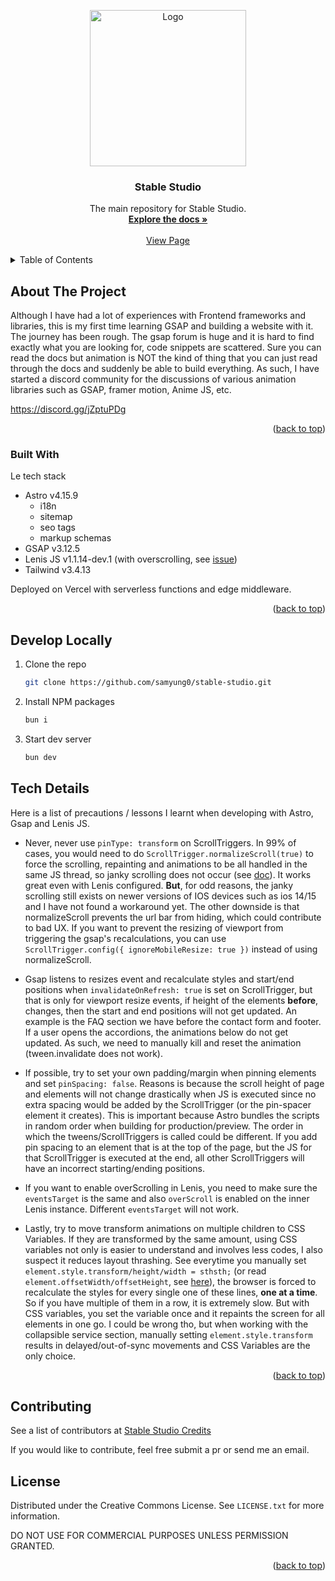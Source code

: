 
<a id="readme-top"></a>

<div align="center">
  <a href="https://stablestudio.org">
    <img src="public/stablestudio-large.png" alt="Logo" width="250">
  </a>

  <h3 align="center">Stable Studio</h3>

  <p align="center">
    The main repository for Stable Studio.
    <br />
    <a href="https://github.com/othneildrew/Best-README-Template"><strong>Explore the docs »</strong></a>
    <br />
    <br />
    <a href="https://stablestudio.org">View Page</a>
  </p>
</div>



<details>
  <summary>Table of Contents</summary>
  <ol>
    <li>
      <a href="#about-the-project">About The Project</a>
      <ul>
        <li><a href="#built-with">Built With</a></li>
      </ul>
    </li>
    <li>
      <a href="#develop-locally">Develop locally</a>
    </li>
    <li>
      <a href="#tech-details">Technical Details</a>
    </li>
    <li><a href="#contributing">Contributing</a></li>
    <li><a href="#license">License</a></li>
    <li><a href="#contact">Contact</a></li>
  </ol>
</details>


## About The Project

Although I have had a lot of experiences with Frontend frameworks and libraries, this is my first time learning GSAP and building a website with it. The journey has been rough. The gsap forum is huge and it is hard to find exactly what you are looking for, code snippets are scattered. Sure you can read the docs but animation is NOT the kind of thing that you can just read through the docs and suddenly be able to build everything. As such, I have started a discord community for the discussions of various animation libraries such as GSAP, framer motion, Anime JS, etc.

https://discord.gg/jZptuPDg

<p align="right">(<a href="#readme-top">back to top</a>)</p>



### Built With

Le tech stack

* Astro v4.15.9
  * i18n
  * sitemap
  * seo tags
  * markup schemas
* GSAP v3.12.5
* Lenis JS v1.1.14-dev.1 (with overscrolling, see [issue](https://github.com/darkroomengineering/lenis/issues/391))
* Tailwind v3.4.13

Deployed on Vercel with serverless functions and edge middleware.

<p align="right">(<a href="#readme-top">back to top</a>)</p>


## Develop Locally

1. Clone the repo
   ```sh
   git clone https://github.com/samyung0/stable-studio.git
   ```
2. Install NPM packages
   ```sh
   bun i
   ```
3. Start dev server
   ```sh
   bun dev
   ```

## Tech Details

Here is a list of precautions / lessons I learnt when developing with Astro, Gsap and Lenis JS.

- Never, never use `pinType: transform` on ScrollTriggers. In 99% of cases, you would need to do `ScrollTrigger.normalizeScroll(true)` to force the scrolling, repainting and animations to be all handled in the same JS thread, so janky scrolling does not occur (see [doc](https://gsap.com/docs/v3/Plugins/ScrollTrigger/static.normalizeScroll()/)). It works great even with Lenis configured. **But**, for odd reasons, the janky scrolling still exists on newer versions of IOS devices such as ios 14/15 and I have not found a workaround yet. The other downside is that normalizeScroll prevents the url bar from hiding, which could contribute to bad UX. If you want to prevent the resizing of viewport from triggering the gsap's recalculations, you can use `ScrollTrigger.config({ ignoreMobileResize: true })` instead of using normalizeScroll.

- Gsap listens to resizes event and recalculate styles and start/end positions when `invalidateOnRefresh: true` is set on ScrollTrigger, but that is only for viewport resize events, if height of the elements **before**, changes, then the start and end positions will not get updated. An example is the FAQ section we have before the contact form and footer. If a user opens the accordions, the animations below do not get updated. As such, we need to manually kill and reset the animation (tween.invalidate does not work).

- If possible, try to set your own padding/margin when pinning elements and set `pinSpacing: false`. Reasons is because the scroll height of page and elements will not change drastically when JS is executed since no extra spacing would be added by the ScrollTrigger (or the pin-spacer element it creates). This is important because Astro bundles the scripts in random order when building for production/preview. The order in which the tweens/ScrollTriggers is called could be different. If you add pin spacing to an element that is at the top of the page, but the JS for that ScrollTrigger is executed at the end, all other ScrollTriggers will have an incorrect starting/ending positions.

- If you want to enable overScrolling in Lenis, you need to make sure the `eventsTarget` is the same and also `overScroll` is enabled on the inner Lenis instance. Different `eventsTarget` will not work.

- Lastly, try to move transform animations on multiple children to CSS Variables. If they are transformed by the same amount, using CSS variables not only is easier to understand and involves less codes, I also suspect it reduces layout thrashing. See everytime you manually set `element.style.transform/height/width = sthsth;` (or read `element.offsetWidth/offsetHeight`, see [here](https://web.dev/articles/avoid-large-complex-layouts-and-layout-thrashing)), the browser is forced to recalculate the styles for every single one of these lines, **one at a time**. So if you have multiple of them in a row, it is extremely slow. But with CSS variables, you set the variable once and it repaints the screen for all elements in one go. I could be wrong tho, but when working with the collapsible service section, manually setting `element.style.transform` results in delayed/out-of-sync movements and CSS Variables are the only choice.

<p align="right">(<a href="#readme-top">back to top</a>)</p>

## Contributing

See a list of contributors at [Stable Studio Credits](https://stablestudio.org/en/credits)

If you would like to contribute, feel free submit a pr or send me an email.


<!-- LICENSE -->
## License

Distributed under the Creative Commons License. See `LICENSE.txt` for more information.

DO NOT USE FOR COMMERCIAL PURPOSES UNLESS PERMISSION GRANTED.

<p align="right">(<a href="#readme-top">back to top</a>)</p>


